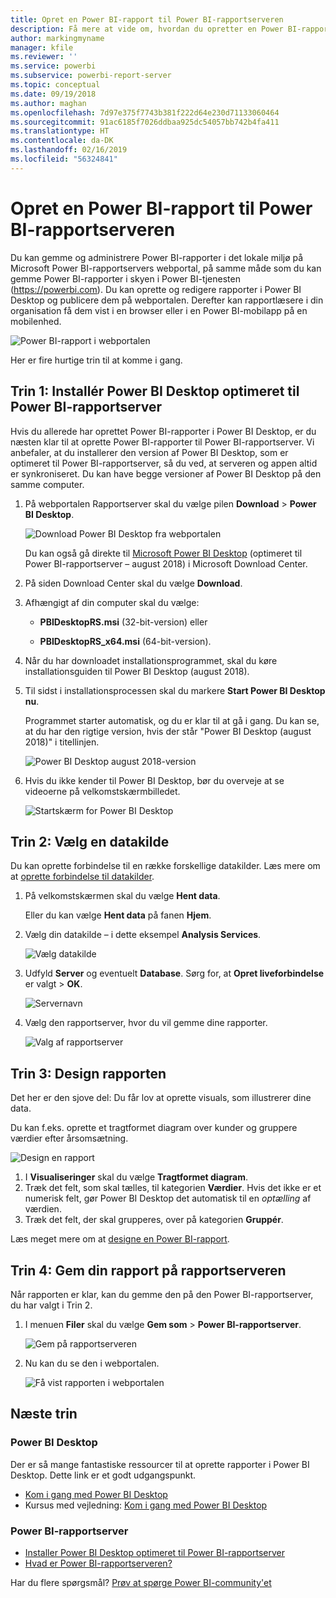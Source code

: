 ```yaml
---
title: Opret en Power BI-rapport til Power BI-rapportserveren
description: Få mere at vide om, hvordan du opretter en Power BI-rapport til Power BI-rapportserver med nogle få hurtige trin.
author: markingmyname
manager: kfile
ms.reviewer: ''
ms.service: powerbi
ms.subservice: powerbi-report-server
ms.topic: conceptual
ms.date: 09/19/2018
ms.author: maghan
ms.openlocfilehash: 7d97e375f7743b381f222d64e230d71133060464
ms.sourcegitcommit: 91ac6185f7026ddbaa925dc54057bb742b4fa411
ms.translationtype: HT
ms.contentlocale: da-DK
ms.lasthandoff: 02/16/2019
ms.locfileid: "56324841"
---
```

# <a name="create-a-power-bi-report-for-power-bi-report-server"></a>Opret en Power BI-rapport til Power BI-rapportserveren
Du kan gemme og administrere Power BI-rapporter i det lokale miljø på Microsoft Power BI-rapportservers webportal, på samme måde som du kan gemme Power BI-rapporter i skyen i Power BI-tjenesten (https://powerbi.com). Du kan oprette og redigere rapporter i Power BI Desktop og publicere dem på webportalen. Derefter kan rapportlæsere i din organisation få dem vist i en browser eller i en Power BI-mobilapp på en mobilenhed.

![Power BI-rapport i webportalen](media/quickstart-create-powerbi-report/report-server-powerbi-report.png)

Her er fire hurtige trin til at komme i gang.

## <a name="step-1-install-power-bi-desktop-optimized-for-power-bi-report-server"></a>Trin 1: Installér Power BI Desktop optimeret til Power BI-rapportserver

Hvis du allerede har oprettet Power BI-rapporter i Power BI Desktop, er du næsten klar til at oprette Power BI-rapporter til Power BI-rapportserver. Vi anbefaler, at du installerer den version af Power BI Desktop, som er optimeret til Power BI-rapportserver, så du ved, at serveren og appen altid er synkroniseret. Du kan have begge versioner af Power BI Desktop på den samme computer.

1. På webportalen Rapportserver skal du vælge pilen **Download** > **Power BI Desktop**.

    ![Download Power BI Desktop fra webportalen](media/quickstart-create-powerbi-report/report-server-download-web-portal.png)

    Du kan også gå direkte til [Microsoft Power BI Desktop](https://www.microsoft.com/download/details.aspx?id=57271) (optimeret til Power BI-rapportserver – august 2018) i Microsoft Download Center.

2. På siden Download Center skal du vælge **Download**.

3. Afhængigt af din computer skal du vælge:

    - **PBIDesktopRS.msi** (32-bit-version) eller

    - **PBIDesktopRS_x64.msi** (64-bit-version).

4. Når du har downloadet installationsprogrammet, skal du køre installationsguiden til Power BI Desktop (august 2018).

2. Til sidst i installationsprocessen skal du markere **Start Power BI Desktop nu**.
   
    Programmet starter automatisk, og du er klar til at gå i gang. Du kan se, at du har den rigtige version, hvis der står "Power BI Desktop (august 2018)" i titellinjen.

    ![Power BI Desktop august 2018-version](media/quickstart-create-powerbi-report/power-bi-report-server-desktop-august-2018.png)

3. Hvis du ikke kender til Power BI Desktop, bør du overveje at se videoerne på velkomstskærmbilledet.
   
    ![Startskærm for Power BI Desktop](media/quickstart-create-powerbi-report/report-server-powerbi-desktop-start.png)

## <a name="step-2-select-a-data-source"></a>Trin 2: Vælg en datakilde
Du kan oprette forbindelse til en række forskellige datakilder. Læs mere om at [oprette forbindelse til datakilder](connect-data-sources.md).

1. På velkomstskærmen skal du vælge **Hent data**.
   
    Eller du kan vælge **Hent data** på fanen **Hjem**.
2. Vælg din datakilde – i dette eksempel **Analysis Services**.
   
    ![Vælg datakilde](media/quickstart-create-powerbi-report/report-server-get-data-ssas.png)
3. Udfyld **Server** og eventuelt **Database**. Sørg for, at **Opret liveforbindelse** er valgt > **OK**.
   
    ![Servernavn](media/quickstart-create-powerbi-report/report-server-ssas-server-name.png)
4. Vælg den rapportserver, hvor du vil gemme dine rapporter.
   
    ![Valg af rapportserver](media/quickstart-create-powerbi-report/report-server-select-server.png)

## <a name="step-3-design-your-report"></a>Trin 3: Design rapporten
Det her er den sjove del: Du får lov at oprette visuals, som illustrerer dine data.

Du kan f.eks. oprette et tragtformet diagram over kunder og gruppere værdier efter årsomsætning.

![Design en rapport](media/quickstart-create-powerbi-report/report-server-create-funnel.png)

1. I **Visualiseringer** skal du vælge **Tragtformet diagram**.
2. Træk det felt, som skal tælles, til kategorien **Værdier**. Hvis det ikke er et numerisk felt, gør Power BI Desktop det automatisk til en *optælling* af værdien.
3. Træk det felt, der skal grupperes, over på kategorien **Gruppér**.

Læs meget mere om at [designe en Power BI-rapport](../desktop-report-view.md).

## <a name="step-4-save-your-report-to-the-report-server"></a>Trin 4: Gem din rapport på rapportserveren
Når rapporten er klar, kan du gemme den på den Power BI-rapportserver, du har valgt i Trin 2.

1. I menuen **Filer** skal du vælge **Gem som** > **Power BI-rapportserver**.
   
    ![Gem på rapportserveren](media/quickstart-create-powerbi-report/report-server-save-as-powerbi-report-server.png)
2. Nu kan du se den i webportalen.
   
    ![Få vist rapporten i webportalen](media/quickstart-create-powerbi-report/report-server-powerbi-report.png)

## <a name="next-steps"></a>Næste trin
### <a name="power-bi-desktop"></a>Power BI Desktop
Der er så mange fantastiske ressourcer til at oprette rapporter i Power BI Desktop. Dette link er et godt udgangspunkt.

* [Kom i gang med Power BI Desktop](../desktop-getting-started.md)
* Kursus med vejledning: [Kom i gang med Power BI Desktop](../guided-learning/gettingdata.yml?tutorial-step=2)

### <a name="power-bi-report-server"></a>Power BI-rapportserver
* [Installer Power BI Desktop optimeret til Power BI-rapportserver](install-powerbi-desktop.md)  
* [Hvad er Power BI-rapportserveren?](get-started.md)  

Har du flere spørgsmål? [Prøv at spørge Power BI-community'et](https://community.powerbi.com/)
